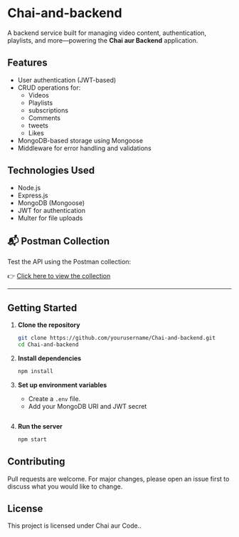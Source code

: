 # Chai-and-backend

A backend service built for managing video content, authentication, playlists, and more—powering the **Chai aur Backend** application.

## Features

- User authentication (JWT-based)
- CRUD operations for:
  - Videos
  - Playlists
  - subscriptions
  - Comments
  - tweets
  - Likes
- MongoDB-based storage using Mongoose
- Middleware for error handling and validations

## Technologies Used

- Node.js
- Express.js
- MongoDB (Mongoose)
- JWT for authentication
- Multer for file uploads

## 📬 Postman Collection

Test the API using the Postman collection:

👉 [Click here to view the collection](https://solar-desert-201844.postman.co/workspace/Api-checking~0941ebab-c1ea-4e3f-96eb-3d84b9e38fee/collection/37897350-b4a38d11-3a1f-4008-a74c-2763e599e6e4?action=share&creator=37897350&active-environment=37897350-89df66a6-3004-47ef-b67f-f34ed3d9bdd3)

---

## Getting Started

1. **Clone the repository**

   ```bash
   git clone https://github.com/yourusername/Chai-and-backend.git
   cd Chai-and-backend
   ```

2. **Install dependencies**

   ```bash
   npm install
   ```

3. **Set up environment variables**
   - Create a `.env` file.
   - Add your MongoDB URI and JWT secret

   ```

   ```

4. **Run the server**
   ```bash
   npm start
   ```

## Contributing

Pull requests are welcome. For major changes, please open an issue first to discuss what you would like to change.

## License

This project is licensed under Chai aur Code..
